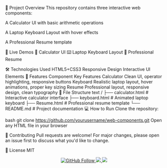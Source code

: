 📁 Project Overview
This repository contains three interactive web components:

A Calculator UI with basic arithmetic operations

A Laptop Keyboard Layout with hover effects

A Professional Resume template

🎨 Live Demos
🧮 Calculator UI
⌨️ Laptop Keyboard Layout
📄 Professional Resume

🛠️ Technologies Used
HTML5+CSS3
Responsive Design
Interactive UI Elements
🚀 Features
Component	Key Features
Calculator	Clean UI, operator highlighting, responsive buttons
Keyboard	Realistic laptop layout, hover animations, proper key sizing
Resume	Professional layout, responsive design, clean typography
📂 File Structure
text
/
├── calculator.html      # Interactive calculator interface
├── keyboard.html        # Animated laptop keyboard
├── Resume.html          # Professional resume template
└── README.md            # Project documentation
💻 How to Run
Clone the repository:

bash
git clone https://github.com/yourusername/web-components.git
Open any HTML file in your browser

🤝 Contributing
Pull requests are welcome! For major changes, please open an issue first to discuss what you'd like to change.

📜 License
MIT

<div align="center"> <a href="https://github.com/harshith1476"> <img src="https://img.shields.io/github/followers/harshith1476?style=social" alt="GitHub Follow"> </a> <a href="https://linkedin.com/in/harshith"> <img src="https://img.shields.io/badge/-LinkedIn-blue?style=flat-square&logo=Linkedin&logoColor=white"> </a> <a href="mailto:vemulaharshith1476@gmail.com"> <img src="https://img.shields.io/badge/-Email-red?style=flat-square&logo=Gmail&logoColor=white"> </a> </div>

